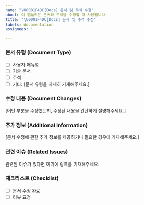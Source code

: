 ```yaml
---
name: "\U0001F4DC[Docs] 문서 및 주석 수정"
about: 이 템플릿은 문서와 주석을 수정할 때 사용됩니다.
title: "\U0001F4DC[Docs] 문서 및 주석 수정"
labels: documentation
assignees: ''

---
```


### 문서 유형 (Document Type)
- [ ] 사용자 매뉴얼
- [ ] 기술 문서
- [ ] 주석
- [ ] 기타: [문서 유형을 자세히 기재해주세요.]

### 수정 내용 (Document Changes)
[어떤 부분을 수정했는지, 수정된 내용을 간단하게 설명해주세요.]

### 추가 정보 (Additional Information)
[문서 수정에 관한 추가 정보를 제공하거나 필요한 경우에 기재해주세요.]

### 관련 이슈 (Related Issues)
관련된 이슈가 있다면 여기에 링크를 기재해주세요.

### 체크리스트 (Checklist)
- [ ] 문서 수정 완료
- [ ] 리뷰 요청
